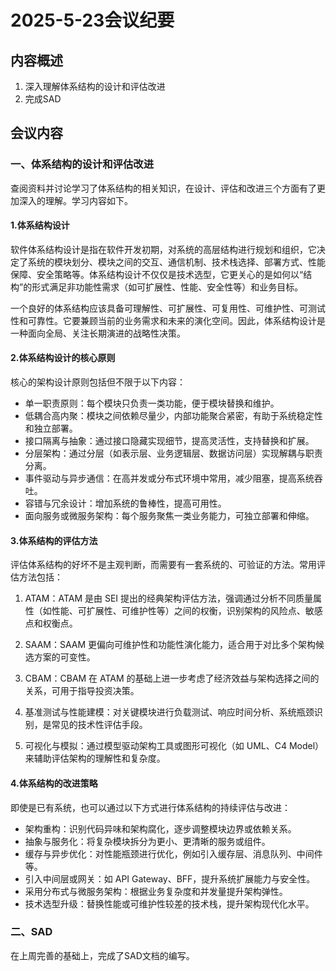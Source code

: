 # 2025-5-23会议纪要

## 内容概述

1. 深入理解体系结构的设计和评估改进
2. 完成SAD

## 会议内容

### 一、体系结构的设计和评估改进

查阅资料并讨论学习了体系结构的相关知识，在设计、评估和改进三个方面有了更加深入的理解。学习内容如下。

#### 1.体系结构设计

软件体系结构设计是指在软件开发初期，对系统的高层结构进行规划和组织，它决定了系统的模块划分、模块之间的交互、通信机制、技术栈选择、部署方式、性能保障、安全策略等。体系结构设计不仅仅是技术选型，它更关心的是如何以“结构”的形式满足非功能性需求（如可扩展性、性能、安全性等）和业务目标。

一个良好的体系结构应该具备可理解性、可扩展性、可复用性、可维护性、可测试性和可靠性。它要兼顾当前的业务需求和未来的演化空间。因此，体系结构设计是一种面向全局、关注长期演进的战略性决策。

#### 2.体系结构设计的核心原则

核心的架构设计原则包括但不限于以下内容：

- 单一职责原则：每个模块只负责一类功能，便于模块替换和维护。
- 低耦合高内聚：模块之间依赖尽量少，内部功能聚合紧密，有助于系统稳定性和独立部署。
- 接口隔离与抽象：通过接口隐藏实现细节，提高灵活性，支持替换和扩展。
- 分层架构：通过分层（如表示层、业务逻辑层、数据访问层）实现解耦与职责分离。
- 事件驱动与异步通信：在高并发或分布式环境中常用，减少阻塞，提高系统吞吐。
- 容错与冗余设计：增加系统的鲁棒性，提高可用性。
- 面向服务或微服务架构：每个服务聚焦一类业务能力，可独立部署和伸缩。

#### 3.体系结构的评估方法

评估体系结构的好坏不是主观判断，而需要有一套系统的、可验证的方法。常用评估方法包括：

1. ATAM：ATAM 是由 SEI 提出的经典架构评估方法，强调通过分析不同质量属性（如性能、可扩展性、可维护性等）之间的权衡，识别架构的风险点、敏感点和权衡点。

2. SAAM：SAAM 更偏向可维护性和功能性演化能力，适合用于对比多个架构候选方案的可变性。

3. CBAM：CBAM 在 ATAM 的基础上进一步考虑了经济效益与架构选择之间的关系，可用于指导投资决策。

4. 基准测试与性能建模：对关键模块进行负载测试、响应时间分析、系统瓶颈识别，是常见的技术性评估手段。

5. 可视化与模拟：通过模型驱动架构工具或图形可视化（如 UML、C4 Model）来辅助评估架构的理解性和复杂度。

#### 4.体系结构的改进策略

即使是已有系统，也可以通过以下方式进行体系结构的持续评估与改进：

- 架构重构：识别代码异味和架构腐化，逐步调整模块边界或依赖关系。
- 抽象与服务化：将复杂模块拆分为更小、更清晰的服务或组件。
- 缓存与异步优化：对性能瓶颈进行优化，例如引入缓存层、消息队列、中间件等。
- 引入中间层或网关：如 API Gateway、BFF，提升系统扩展能力与安全性。
- 采用分布式与微服务架构：根据业务复杂度和并发量提升架构弹性。
- 技术选型升级：替换性能或可维护性较差的技术栈，提升架构现代化水平。

### 二、SAD

在上周完善的基础上，完成了SAD文档的编写。